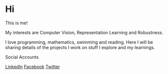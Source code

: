 # Hi

This is me!

My interests are Computer Vision, Representation Learning and Robustness. 

I love programming, mathematics, swimming and reading. Here I will be sharing details of the projects I work on stuff I explore and my learnings. 

Social Accounts 

[LinkedIn](https://linkedin.com/in/memanasraza) [Facebook](https://facebook.com/anas.init) [Twitter](https://twitter.com/anas_raza_m) 
